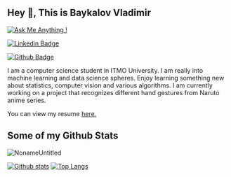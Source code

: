 ## Hey 👋, This is Baykalov Vladimir
[![Ask Me Anything !](https://img.shields.io/badge/-Mail-lightgrey)](mailto:Noname-Untitled@yandex.ru)

[![Linkedin Badge](https://img.shields.io/badge/-LinkedIn-blue)](https://www.linkedin.com/in/noname-untitled/)

[![Github Badge](https://img.shields.io/badge/-NonameUntitled-grey?style=flat&logo=github&logoColor=white&link=https://github.com/NonameUntitled/)](https://www.github.com/NonameUntitled/) <p align='left'>I am a computer science student in ITMO University. I am really into machine learning and data science spheres. Enjoy learning something new about statistics, computer vision and various algorithms. I am currently working on a project that recognizes different hand gestures from Naruto anime series.</p><p align='left'> You can view my resume <a href='https://github.com/NonameUntitled/My-CV-And-Template/blob/master/CV.pdf ' target=_blank><u>here</u>.</a></p>
## Some of my Github Stats
<p align=left> <img src=https://komarev.com/ghpvc/?username=NonameUntitled alt=NonameUntitled /> </p>

[![Github stats](https://github-readme-stats.vercel.app/api?username=NonameUntitled&show_icons=true&include_all_commits=true)](https://github.com/NonameUntitled/github-readme-stats)
[![Top Langs](https://github-readme-stats.vercel.app/api/top-langs/?username=NonameUntitled&layout=compact)](https://github.com/NonameUntitled/github-readme-stats)
